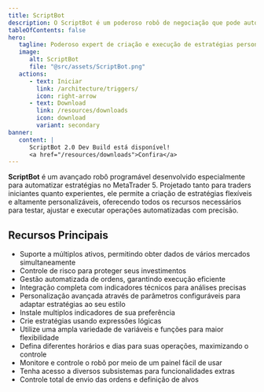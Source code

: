 ```yaml
---
title: ScriptBot
description: O ScriptBot é um poderoso robô de negociação que pode automatizar estratégias de negociação complexas com facilidade.
tableOfContents: false
hero:
   tagline: Poderoso expert de criação e execução de estratégias personalizadas no MetaTrader 5.
   image:
      alt: ScriptBot
      file: "@src/assets/ScriptBot.png"
   actions:
      - text: Iniciar
        link: /architecture/triggers/
        icon: right-arrow
      - text: Download
        link: /resources/downloads
        icon: download
        variant: secondary
banner:
   content: |
      ScriptBot 2.0 Dev Build está disponível!
      <a href="/resources/downloads">Confira</a>
---
```


**ScriptBot** é um avançado robô programável desenvolvido especialmente para automatizar estratégias no MetaTrader 5. Projetado tanto para traders iniciantes quanto experientes, ele permite a criação de estratégias flexíveis e altamente personalizáveis, oferecendo todos os recursos necessários para testar, ajustar e executar operações automatizadas com precisão.

<!-- O ScriptBot foi desenvolvido com a finalidade de otimizar processos de automação no MetaTrader. Criado para aprimorar, simplificar e automatizar a criação de estratégias, ele reúne um conjunto robusto de recursos, incluindo gatilhos baseados em expressões lógicas, mecanismos de eventos, filtros inteligentes, integração total com indicadores e diversos subsistemas avançados. Com o ScriptBot, o trader transforma ideias em operações automatizadas de forma prática, flexível e totalmente personalizada, tornando possível construir um operacional completo e eficiente, sem depender de programação avançada. -->

## Recursos Principais

-  Suporte a múltiplos ativos, permitindo obter dados de vários mercados simultaneamente
-  Controle de risco para proteger seus investimentos
-  Gestão automatizada de ordens, garantindo execução eficiente
-  Integração completa com indicadores técnicos para análises precisas
-  Personalização avançada através de parâmetros configuráveis para adaptar estratégias ao seu estilo
-  Instale multiplos indicadores de sua preferência
-  Crie estratégias usando expressões lógicas
-  Utilize uma ampla variedade de variáveis e funções para maior flexibilidade
-  Defina diferentes horários e dias para suas operações, maximizando o controle
-  Monitore e controle o robô por meio de um painel fácil de usar
-  Tenha acesso a diversos subsistemas para funcionalidades extras
-  Controle total de envio das ordens e definição de alvos
